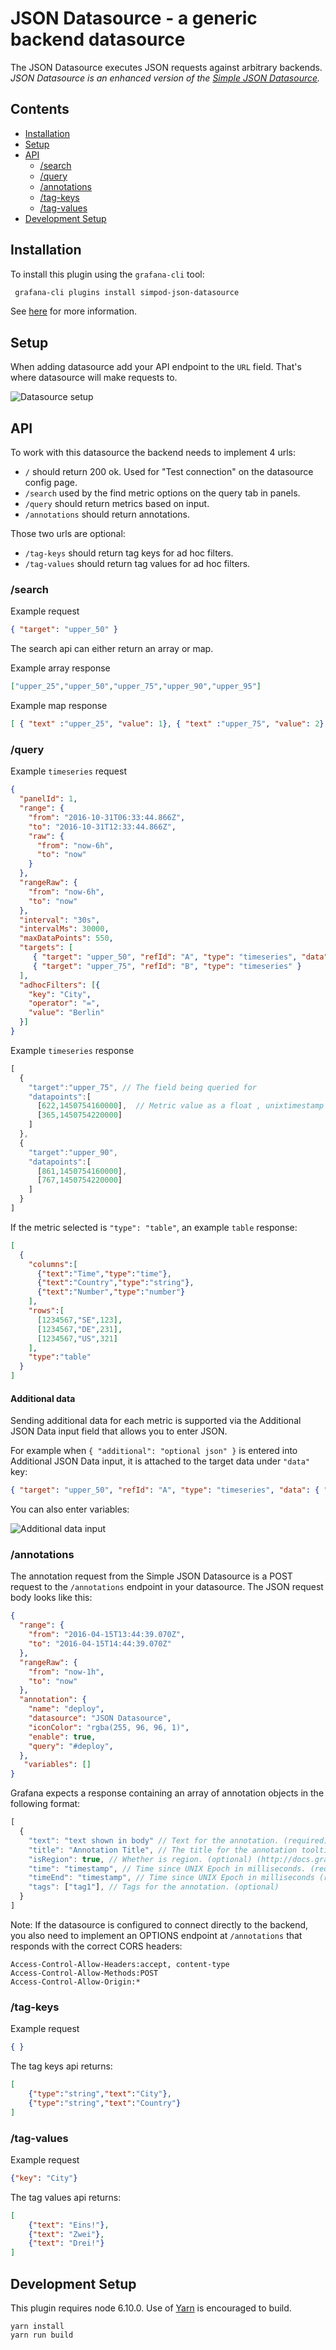 # JSON Datasource - a generic backend datasource

The JSON Datasource executes JSON requests against arbitrary backends.   
_JSON Datasource is an enhanced version of the [Simple JSON Datasource](https://github.com/grafana/simple-json-datasource)._
 
 ## Contents
 - [Installation](#installation)
 - [Setup](#setup)
 - [API](#api)
   - [/search](#search)
   - [/query](#tquery)
   - [/annotations](#annotations)
   - [/tag-keys](#tag-keys)
   - [/tag-values](#tag-values)
- [Development Setup](#development-setup)

## Installation

To install this plugin using the `grafana-cli` tool:
```sh
 grafana-cli plugins install simpod-json-datasource
 ```

See [here](https://grafana.com/plugins/simpod-json-datasource/installation) for more
information.

## Setup

When adding datasource add your API endpoint to the `URL` field. That's where datasource will make requests to.

![Datasource setup](https://raw.githubusercontent.com/simPod/grafana-json-datasource/master/docs/images/datasource-setup.png)


## API

To work with this datasource the backend needs to implement 4 urls:

 * `/` should return 200 ok. Used for "Test connection" on the datasource config page.
 * `/search` used by the find metric options on the query tab in panels.
 * `/query` should return metrics based on input.
 * `/annotations` should return annotations.

Those two urls are optional:

 * `/tag-keys` should return tag keys for ad hoc filters.
 * `/tag-values` should return tag values for ad hoc filters.
 
### /search

Example request
``` json
{ "target": "upper_50" }
```

The search api can either return an array or map.

Example array response
``` json
["upper_25","upper_50","upper_75","upper_90","upper_95"]
```

Example map response
``` json
[ { "text" :"upper_25", "value": 1}, { "text" :"upper_75", "value": 2} ]
```

### /query

Example `timeseries` request
``` json
{
  "panelId": 1,
  "range": {
    "from": "2016-10-31T06:33:44.866Z",
    "to": "2016-10-31T12:33:44.866Z",
    "raw": {
      "from": "now-6h",
      "to": "now"
    }
  },
  "rangeRaw": {
    "from": "now-6h",
    "to": "now"
  },
  "interval": "30s",
  "intervalMs": 30000,
  "maxDataPoints": 550,
  "targets": [
     { "target": "upper_50", "refId": "A", "type": "timeseries", "data": { "additional": "optional json" } },
     { "target": "upper_75", "refId": "B", "type": "timeseries" }
  ],
  "adhocFilters": [{
    "key": "City",
    "operator": "=",
    "value": "Berlin"
  }]
}
```

Example `timeseries` response
``` javascript
[
  {
    "target":"upper_75", // The field being queried for
    "datapoints":[
      [622,1450754160000],  // Metric value as a float , unixtimestamp in milliseconds
      [365,1450754220000]
    ]
  },
  {
    "target":"upper_90",
    "datapoints":[
      [861,1450754160000],
      [767,1450754220000]
    ]
  }
]
```

If the metric selected is `"type": "table"`, an example `table` response:
``` json
[
  {
    "columns":[
      {"text":"Time","type":"time"},
      {"text":"Country","type":"string"},
      {"text":"Number","type":"number"}
    ],
    "rows":[
      [1234567,"SE",123],
      [1234567,"DE",231],
      [1234567,"US",321]
    ],
    "type":"table"
  }
]
```

#### Additional data

Sending additional data for each metric is supported via the Additional JSON Data input field that allows you to enter JSON.

For example when `{ "additional": "optional json" }` is entered into Additional JSON Data input, it is attached to the target data under `"data"` key:

```json
{ "target": "upper_50", "refId": "A", "type": "timeseries", "data": { "additional": "optional json" } }
``` 

You can also enter variables:

![Additional data input](https://raw.githubusercontent.com/simPod/grafana-json-datasource/master/docs/images/additional-data-input.png)

### /annotations

The annotation request from the Simple JSON Datasource is a POST request to
the `/annotations` endpoint in your datasource. The JSON request body looks like this:
``` json
{
  "range": {
    "from": "2016-04-15T13:44:39.070Z",
    "to": "2016-04-15T14:44:39.070Z"
  },
  "rangeRaw": {
    "from": "now-1h",
    "to": "now"
  },
  "annotation": {
    "name": "deploy",
    "datasource": "JSON Datasource",
    "iconColor": "rgba(255, 96, 96, 1)",
    "enable": true,
    "query": "#deploy",
  },
   "variables": []
}
```

Grafana expects a response containing an array of annotation objects in the
following format:

``` javascript
[
  {
    "text": "text shown in body" // Text for the annotation. (required)
    "title": "Annotation Title", // The title for the annotation tooltip. (optional)
    "isRegion": true, // Whether is region. (optional) (http://docs.grafana.org/reference/annotations/#adding-regions-events)
    "time": "timestamp", // Time since UNIX Epoch in milliseconds. (required)
    "timeEnd": "timestamp", // Time since UNIX Epoch in milliseconds (required if `isRegion` is true )
    "tags": ["tag1"], // Tags for the annotation. (optional)
  }
]
```

Note: If the datasource is configured to connect directly to the backend, you
also need to implement an OPTIONS endpoint at `/annotations` that responds
with the correct CORS headers:

```
Access-Control-Allow-Headers:accept, content-type
Access-Control-Allow-Methods:POST
Access-Control-Allow-Origin:*
```

### /tag-keys

Example request
``` json
{ }
```

The tag keys api returns:
``` json
[
    {"type":"string","text":"City"},
    {"type":"string","text":"Country"}
]
```

### /tag-values

Example request
``` json
{"key": "City"}
```

The tag values api returns:
``` json
[
    {"text": "Eins!"},
    {"text": "Zwei"},
    {"text": "Drei!"}
]
```

## Development Setup

This plugin requires node 6.10.0. Use of [Yarn](https://yarnpkg.com/lang/en/docs/install/) is encouraged to build.

```
yarn install
yarn run build
```
